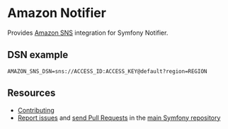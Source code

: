 Amazon Notifier
===============

Provides [Amazon SNS](https://aws.amazon.com/de/sns/) integration for Symfony Notifier.

DSN example
-----------

```
AMAZON_SNS_DSN=sns://ACCESS_ID:ACCESS_KEY@default?region=REGION
```

Resources
---------

 * [Contributing](https://symfony.com/doc/current/contributing/index.html)
 * [Report issues](https://github.com/symfony/symfony/issues) and
   [send Pull Requests](https://github.com/symfony/symfony/pulls)
   in the [main Symfony repository](https://github.com/symfony/symfony)
